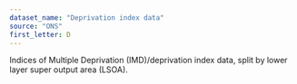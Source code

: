 ```yaml
---
dataset_name: "Deprivation index data"
source: "ONS"
first_letter: D
---
```

Indices of Multiple Deprivation (IMD)/deprivation index data, split by lower layer super output area (LSOA).